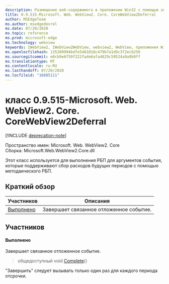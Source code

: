 ```yaml
---
description: Размещение веб-содержимого в приложении Win32 с помощью элемента управления Microsoft Edge WebView2
title: 0.9.515-Microsoft. Web. WebView2. Core. CoreWebView2Deferral
author: MSEdgeTeam
ms.author: msedgedevrel
ms.date: 07/20/2020
ms.topic: reference
ms.prod: microsoft-edge
ms.technology: webview
keywords: IWebView2, IWebView2WebView, webview2, WebView, приложения Win32, Win32, EDGE, ICoreWebView2, ICoreWebView2Controller, элемент управления "веб-браузер", HTML Edge
ms.openlocfilehash: 135289994bdfe5481018c479b7a1d9c372ecb256
ms.sourcegitcommit: e0cb9e6f59f222fade6afa4829c59524a9a9b9ff
ms.translationtype: MT
ms.contentlocale: ru-RU
ms.lasthandoff: 07/20/2020
ms.locfileid: "10885111"
---
```

# класс 0.9.515-Microsoft. Web. WebView2. Core. CoreWebView2Deferral 

[!INCLUDE [deprecation-note](../../includes/deprecation-note.md)]

Пространство имен: Microsoft. Web. WebView2. Core \
Сборка: Microsoft.Web.WebView2.Core.dll

Этот класс используется для выполнения РБП для аргументов события, которые поддерживают сбор расходов будущих периодов с помощью методаического РБП.

## Краткий обзор

 Участников                        | Описания
--------------------------------|---------------------------------------------
[Выполнено](#complete) | Завершает связанное отложенное событие.

## Участников

#### Выполнено 

Завершает связанное отложенное событие.

> общедоступный void [Complete](#complete)()

"Завершить" следует вызывать только один раз для каждого периода отсрочки.

